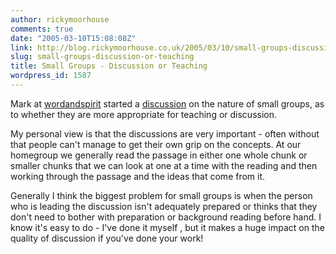 ```yaml
---
author: rickymoorhouse
comments: true
date: "2005-03-10T15:08:08Z"
link: http://blog.rickymoorhouse.co.uk/2005/03/10/small-groups-discussion-or-teaching/
slug: small-groups-discussion-or-teaching
title: Small Groups - Discussion or Teaching
wordpress_id: 1587
---
```


Mark at [wordandspirit](http://www.wordandspirit.co.uk/) started a [discussion](http://www.wordandspirit.co.uk/blog/index.php?/archives/65-Discussion-or-teaching-Discuss.html) on the nature of small groups, as to whether they are more appropriate for teaching or discussion. 





My personal view is that the discussions are very important - often without that people can't manage to get their own grip on the concepts.
At our homegroup we generally read the passage in either one whole chunk or smaller chunks that we can look at one at a time with the reading and then working through the passage and the ideas that come from it. 





Generally I think the biggest problem for small groups is when the person who is leading the discussion isn't adequately prepared or thinks that they don't need to bother with preparation or background reading before hand. I know it's easy to do - I've done it myself , but it makes a huge impact on the quality of discussion if you've done your work!
